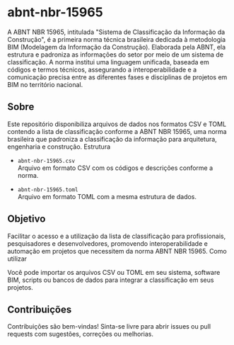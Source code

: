 # abnt-nbr-15965

A ABNT NBR 15965, intitulada "Sistema de Classificação da Informação da Construção", é a primeira norma técnica brasileira dedicada à metodologia BIM (Modelagem da Informação da Construção). Elaborada pela ABNT, ela estrutura e padroniza as informações do setor por meio de um sistema de classificação. A norma institui uma linguagem unificada, baseada em códigos e termos técnicos, assegurando a interoperabilidade e a comunicação precisa entre as diferentes fases e disciplinas de projetos em BIM no território nacional.

## Sobre

Este repositório disponibiliza arquivos de dados nos formatos CSV e TOML contendo a lista de classificação conforme a ABNT NBR 15965, uma norma brasileira que padroniza a classificação da informação para arquitetura, engenharia e construção.
Estrutura

- `abnt-nbr-15965.csv`  
Arquivo em formato CSV com os códigos e descrições conforme a norma.

- `abnt-nbr-15965.toml`  
Arquivo em formato TOML com a mesma estrutura de dados.

## Objetivo

Facilitar o acesso e a utilização da lista de classificação para profissionais, pesquisadores e desenvolvedores, promovendo interoperabilidade e automação em projetos que necessitem da norma ABNT NBR 15965.
Como utilizar

Você pode importar os arquivos CSV ou TOML em seu sistema, software BIM, scripts ou bancos de dados para integrar a classificação em seus projetos.

## Contribuições

Contribuições são bem-vindas! Sinta-se livre para abrir issues ou pull requests com sugestões, correções ou melhorias.
